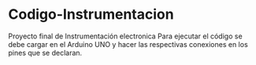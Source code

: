 # Codigo-Instrumentacion
Proyecto final de Instrumentación electronica
Para ejecutar el código se debe cargar en el Arduino UNO y hacer las respectivas conexiones en los pines que se declaran.
